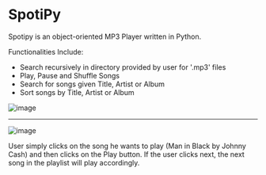 # SpotiPy
Spotipy is an object-oriented MP3 Player written in Python. 

Functionalities Include:

* Search recursively in directory provided by user for '.mp3' files
* Play, Pause and Shuffle Songs
* Search for songs given Title, Artist or Album
* Sort songs by Title, Artist or Album


![image](https://user-images.githubusercontent.com/31866965/55819294-c1b89700-5af8-11e9-80fd-e4cef6614946.png)


---

![image](https://user-images.githubusercontent.com/31866965/55857776-4f829980-5b6e-11e9-90dd-3ae832cf3f44.png)

User simply clicks on the song he wants to play (Man in Black by Johnny Cash) and then clicks on the Play button. If the user clicks next, the next song in the playlist will play accordingly.
